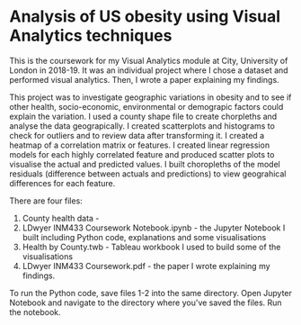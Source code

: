 # Analysis of US obesity using Visual Analytics techniques

This is the coursework for my Visual Analytics module at City, University of London in 2018-19. It was an individual project where I chose a dataset and performed visual analytics. Then, I wrote a paper explaining my findings. 

This project was to investigate geographic variations in obesity and to see if other health, socio-economic, environmental or demograpic factors could explain the variation. I used a county shape file to create chorpleths and analyse the data geograpically. I created scatterplots and histograms to check for outliers and to review data after transforming it. I created a heatmap of a correlation matrix or features. I created linear regression models for each highly correlated feature and produced scatter plots to visualise the actual and predicted values. I built choropleths of the model residuals (difference between actuals and predictions) to view geograhical differences for each feature. 

There are four files:
  1) County health data - 
  2) LDwyer INM433 Coursework Notebook.ipynb - the Jupyter Notebook I built including Python code, explanations and some visualisations
  3) Health by County.twb - Tableau workbook I used to build some of the visualisations
  4) LDwyer INM433 Coursework.pdf - the paper I wrote explaining my findings.
  
To run the Python code, save files 1-2 into the same directory. Open Jupyter Notebook and navigate to the directory where you've saved the files. Run the notebook.
